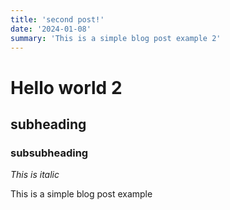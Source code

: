```yaml
---
title: 'second post!'
date: '2024-01-08'
summary: 'This is a simple blog post example 2'
---
```


# Hello world 2
## subheading
### subsubheading

_This is italic_

This is a simple blog post example
